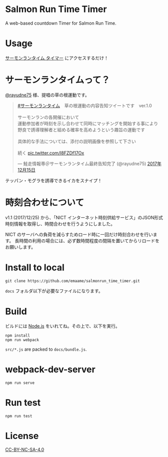 # Salmon Run Time Timer
A web-based countdown Timer for Salmon Run Time.

# Usage
[サーモンランタイム タイマー](https://emaame.github.io/salmonrun_time_timer/) にアクセスするだけ！

# サーモンランタイムって？

[@rayudne75](https://github.com/emaame/splatnet2statink) 様、提唱の草の根運動です。

<blockquote class="twitter-tweet" data-lang="ja"><p lang="ja" dir="ltr"><a href="https://twitter.com/hashtag/%E3%82%B5%E3%83%BC%E3%83%A2%E3%83%B3%E3%83%A9%E3%83%B3%E3%82%BF%E3%82%A4%E3%83%A0?src=hash&amp;ref_src=twsrc%5Etfw">#サーモンランタイム</a>　草の根運動の内容告知ツイートです　ver.1.0<br><br>サーモンランの各開催において<br>運動参加者が時刻を示し合わせて同時にマッチングを開始する事により<br>野良で誘導理解者と組める確率を高めようという趣旨の運動です<br><br>具体的な手法については、添付の説明画像を参照して下さい<br><br>続く <a href="https://t.co/I8FZDf17Ox">pic.twitter.com/I8FZDf17Ox</a></p>&mdash; 鮭走情報専＠サーモンランタイム最終告知完了 (@rayudne75) <a href="https://twitter.com/rayudne75/status/941699433623728129?ref_src=twsrc%5Etfw">2017年12月15日</a></blockquote>

テッパン・モグラを誘導できるイカをスナイプ！

# 時刻合わせについて
v1.1 (2017/12/25) から、「NICT インターネット時刻供給サービス」のJSON形式時刻情報を取得し、時間合わせを行うようにしました。

NICT のサーバへの負荷を減らすためロード時に一回だけ時刻合わせを行います。
長時間の利用の場合には、必ず数時間程度の間隔を置いてからリロードをお願いします。

# Install to local
```
git clone https://github.com/emaame/salmonrun_time_timer.git
```

`docs` フォルダ以下が必要なファイルになります。

# Build
ビルドには [Node.js](https://nodejs.org/ja/) をいれてね。その上で、以下を実行。

```
npm install
npm run webpack
```

`src/*.js` are packed to `docs/bundle.js`.

# webpack-dev-server
`npm run serve`

# Run test
`npm run test`

# License
[CC-BY-NC-SA-4.0](https://creativecommons.org/licenses/by-nc-sa/4.0/deed.ja)
